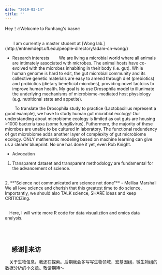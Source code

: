 ```yaml
---
date: "2019-03-14" 
title: ""
---
```

Hey！🔥Welcome to Runhang's base🔥

<br>
&emsp;&emsp;I am currently a master student at [Wong lab.](http://entnemdept.ufl.edu/people-directory/adam-cn-wong/)

- Research interests 
&emsp;&emsp;We are living a microbial world where all animals are intimately associated with microbes. The animal hosts have co-evolved with the microbes inhabiting in their body (i.e. gut). While human genome is hard to edit, the gut microbial community and its collective genetic materials are easy to amend through diet (prebiotics) and probiotics (dietary beneficial microbes), providing novel tactcics to improve human health. My goal is to use Drosophila model to illunimate the underlying mechanisms of microbiome-mediated host physiology (e.g. nutritional state and appetite). 

&emsp;&emsp; To translate the Drosophila study to practice (Lactobacillus represent a good example), we have to study human gut microbial ecology! Our understanding about microbiome ecology is limited as out guts are housing >1000 bacteria taxa (some fungi&virus). Futhermore, the majority of these microbes are unable to be cultured in laboratory. The functional redundency of gut microbiome adds another layer of complexity of gut microbiome ecology. ONLY mathematic modeling based on machine learning can give us a clearer blueprint. No one has done it yet, even Rob Knight.

- Advocation

1. Transparent dataset and transparent methodology are fundamental for the advancement of science. 
<br>
2. **"Science not communicated are science not done"** - Mellisa Marshall
We all love science and cherish that this greatest time to do science. Importantly, we should also TALK science, SHARE ideas and keep CRITICIZing.

<br>&emsp;Here, I will write more R code for data visualiztion and omics data analysis. 

<br><br>&emsp;感谢🙏来访
---
&emsp;关于生物信息，我还在探索。后期我会多写写生物领域，宏基因组，微生物组的数据分析的小文章。敬请期待～
